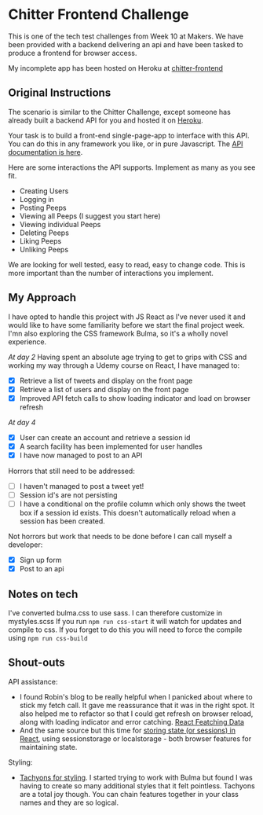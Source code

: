 Chitter Frontend Challenge
====

This is one of the tech test challenges from Week 10 at Makers. We have been provided with a backend delivering an api and have been tasked to produce a frontend for browser access.

My incomplete app has been hosted on Heroku at [chitter-frontend](https://chitter-frontend.herokuapp.com/)

Original Instructions
----
The scenario is similar to the Chitter Challenge, except someone has already built a backend API for you and hosted it on [Heroku](https://chitter-backend-api.herokuapp.com/).

Your task is to build a front-end single-page-app to interface with this API. You can do this in any framework you like, or in pure Javascript. The [API documentation is here](https://github.com/makersacademy/chitter_api_backend).

Here are some interactions the API supports. Implement as many as you see fit.

- Creating Users  
- Logging in  
- Posting Peeps  
- Viewing all Peeps (I suggest you start here)  
- Viewing individual Peeps  
- Deleting Peeps  
- Liking Peeps  
- Unliking Peeps  

We are looking for well tested, easy to read, easy to change code. This is more important than the number of interactions you implement.

My Approach
---
I have opted to handle this project with JS React as I've never used it and would like to have some familiarity before we start the final project week. I'mn also exploring the CSS framework Bulma, so it's a wholly novel experience.

*At day 2*
Having spent an absolute age trying to get to grips with CSS and working my way through a Udemy course on React, I have managed to:
- [x] Retrieve a list of tweets and display on the front page
- [x] Retrieve a list of users and display on the front page
- [x] Improved API fetch calls to show loading indicator and load on browser refresh

*At day 4*
- [x] User can create an account and retrieve a session id
- [x] A search facility has been implemented for user handles
- [x] I have now managed to post to an API

Horrors that still need to be addressed:
- [ ] I haven't managed to post a tweet yet!
- [ ] Session id's are not persisting
- [ ] I have a conditional on the profile column which only shows the tweet box if a session id exists. This doesn't automatically reload when a session has been created.

Not horrors but work that needs to be done before I can call myself a developer:
- [x] Sign up form
- [x] Post to an api

Notes on tech
---
I've converted bulma.css to use sass. I can therefore customize in mystyles.scss
If you run `npm run css-start` it will watch for updates and compile to css.
If you forget to do this you will need to force the compile using `npm run css-build`

Shout-outs
---
API assistance:  
- I found Robin's blog to be really helpful when I panicked about where to stick my fetch call. It gave me reassurance that it was in the right spot. It also helped me to refactor so that I could get refresh on browser reload, along with loading indicator and error catching. [React Featching Data](https://www.robinwieruch.de/react-fetching-data/)
- And the same source but this time for [storing state (or sessions) in React](https://www.robinwieruch.de/local-storage-react/), using sessionstorage or localstorage - both browser features for maintaining state.

Styling:  
- [Tachyons for styling](https://roperzh.github.io/tachyons-cheatsheet/). I started trying to work with Bulma but found I was having to create so many additional styles that it felt pointless. Tachyons are a total joy though. You can chain features together in your class names and they are so logical.